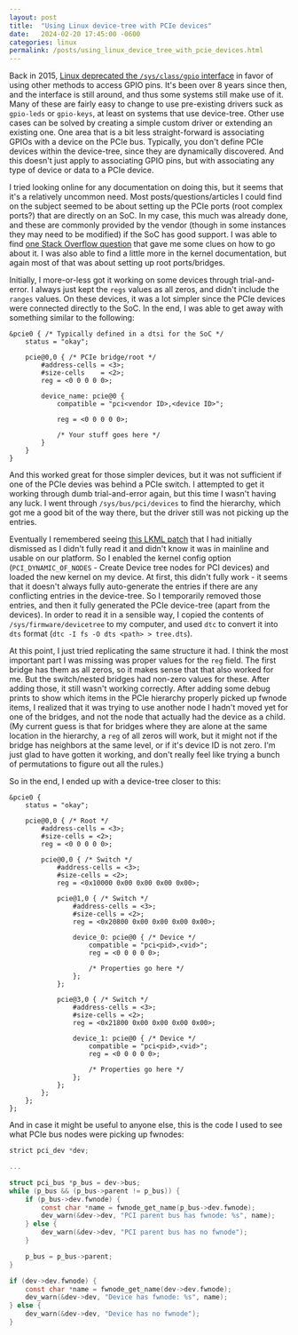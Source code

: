 ```yaml
---
layout: post
title:  "Using Linux device-tree with PCIe devices"
date:   2024-02-20 17:45:00 -0600
categories: linux
permalink: /posts/using_linux_device_tree_with_pcie_devices.html
---
```


Back in 2015, [Linux deprecated the `/sys/class/gpio` interface](https://git.kernel.org/pub/scm/linux/kernel/git/torvalds/linux.git/commit/Documentation/ABI/obsolete/sysfs-gpio?h=v5.16&id=fe95046e960b4b76e73dc1486955d93f47276134)
in favor of using other methods to access GPIO pins. It's been over 8 years
since then, and the interface is still around, and thus some systems still make
use of it. Many of these are fairly easy to change to use pre-existing drivers
suck as `gpio-leds` or `gpio-keys`, at least on systems that use device-tree.
Other use cases can be solved by creating a simple custom driver or extending an
existing one. One area that is a bit less straight-forward is associating GPIOs
with a device on the PCIe bus. Typically, you don't define PCIe devices within
the device-tree, since they are dynamically discovered. And this doesn't just
apply to associating GPIO pins, but with associating any type of device or data
to a PCIe device.

I tried looking online for any documentation on doing this, but it seems that
it's a relatively uncommon need. Most posts/questions/articles I could find
on the subject seemed to be about setting up the PCIe ports (root complex ports?)
that are directly on an SoC. In my case, this much was already done, and these are
commonly provided by the vendor (though in some instances they may need to be
modified) if the SoC has good support. I was able to find
[one Stack Overflow question](https://stackoverflow.com/questions/54367498/creating-a-device-tree-for-the-hardware-on-a-pci-device)
that gave me some clues on how to go about it. I was also able to find a little
more in the kernel documentation, but again most of that was about setting up
root ports/bridges.

Initially, I more-or-less got it working on some devices through
trial-and-error. I always just kept the `regs` values as all zeros, and didn't include
the `ranges` values. On these devices, it was a lot simpler since the PCIe
devices were connected directly to the SoC. In the end, I was able to get away
with something similar to the following:

```
&pcie0 { /* Typically defined in a dtsi for the SoC */
    status = "okay";

    pcie@0,0 { /* PCIe bridge/root */
        #address-cells = <3>;
        #size-cells    = <2>;
        reg = <0 0 0 0 0>;

        device_name: pcie@0 {
            compatible = "pci<vendor ID>,<device ID>";

            reg = <0 0 0 0 0>;

            /* Your stuff goes here */
        }
    }
}
```

And this worked great for those simpler devices, but it was not sufficient if
one of the PCIe devies was behind a PCIe switch. I attempted to get it working
through dumb trial-and-error again, but this time I wasn't having any luck.
I went through `/sys/bus/pci/devices` to find the hierarchy, which got me
a good bit of the way there, but the driver still was not picking up the entries.

Eventually I remembered seeing [this LKML patch](https://lwn.net/Articles/917999/)
that I had initially dismissed as I didn't fully read it and didn't know it
was in mainline and usable on our platform. So I enabled the kernel config
option (`PCI_DYNAMIC_OF_NODES` - Create Device tree nodes for PCI devices)
and loaded the new kernel on my device. At first, this didn't
fully work - it seems that it doesn't always fully auto-generate the entries
if there are any conflicting entries in the device-tree. So I temporarily
removed those entries, and then it fully generated the PCIe device-tree
(apart from the devices). In order to read it in a sensible way, I copied
the contents of `/sys/firmware/devicetree` to my computer, and used `dtc`
to convert it into `dts` format (`dtc -I fs -O dts <path> > tree.dts`).

At this point, I just tried replicating the same structure it had. I think
the most important part I was missing was proper values for the `reg` field.
The first bridge has them as all zeros, so it makes sense that that also
worked for me. But the switch/nested bridges had non-zero values for these.
After adding those, it still wasn't working correctly. After adding some
debug prints to show which items in the PCIe hierarchy properly picked up
fwnode items, I realized that it was trying to use another node I hadn't moved
yet for one of the bridges, and not the node that actually had the device as
a child. (My current guess is that for bridges where they are alone at the
same location in the hierarchy, a `reg` of all zeros will work, but it might
not if the bridge has neighbors at the same level, or if it's device ID is not
zero. I'm just glad to have gotten it working, and don't really feel like
trying a bunch of permutations to figure out all the rules.)

So in the end, I ended up with a device-tree closer to this:

```
&pcie0 {
    status = "okay";

    pcie@0,0 { /* Root */
        #address-cells = <3>;
        #size-cells = <2>;
        reg = <0 0 0 0 0>;

        pcie@0,0 { /* Switch */
            #address-cells = <3>;
            #size-cells = <2>;
            reg = <0x10000 0x00 0x00 0x00 0x00>;

            pcie@1,0 { /* Switch */
                #address-cells = <3>;
                #size-cells = <2>;
                reg = <0x20800 0x00 0x00 0x00 0x00>;

                device_0: pcie@0 { /* Device */
                    compatible = "pci<pid>,<vid>";
                    reg = <0 0 0 0 0>;

                    /* Properties go here */
                };
            };

            pcie@3,0 { /* Switch */
                #address-cells = <3>;
                #size-cells = <2>;
                reg = <0x21800 0x00 0x00 0x00 0x00>;

                device_1: pcie@0 { /* Device */
                    compatible = "pci<pid>,<vid>";
                    reg = <0 0 0 0 0>;

                    /* Properties go here */
                };
            };
        };
    };
};

```

And in case it might be useful to anyone else, this is the code I used to
see what PCIe bus nodes were picking up fwnodes:

```c
strict pci_dev *dev;

...

struct pci_bus *p_bus = dev->bus;
while (p_bus && (p_bus->parent != p_bus)) {
    if (p_bus->dev.fwnode) {
        const char *name = fwnode_get_name(p_bus->dev.fwnode);
        dev_warn(&dev->dev, "PCI parent bus has fwnode: %s", name);
    } else {
        dev_warn(&dev->dev, "PCI parent bus has no fwnode");
    }

    p_bus = p_bus->parent;
}

if (dev->dev.fwnode) {
    const char *name = fwnode_get_name(dev->dev.fwnode);
    dev_warn(&dev->dev, "Device has fwnode: %s", name);
} else {
    dev_warn(&dev->dev, "Device has no fwnode");
}
```
